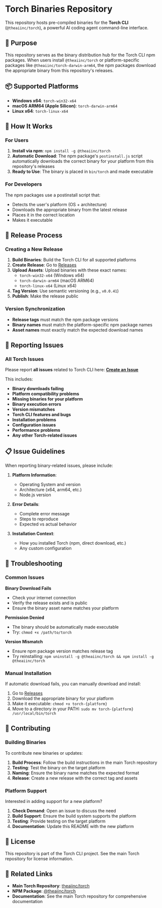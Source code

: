 # Torch Binaries Repository

This repository hosts pre-compiled binaries for the **Torch CLI** (`@theaiinc/torch`), a powerful AI coding agent command-line interface.

## 🎯 Purpose

This repository serves as the binary distribution hub for the Torch CLI npm packages. When users install `@theaiinc/torch` or platform-specific packages like `@theaiinc/torch-darwin-arm64`, the npm packages download the appropriate binary from this repository's releases.

## 📦 Supported Platforms

- **Windows x64**: `torch-win32-x64`
- **macOS ARM64 (Apple Silicon)**: `torch-darwin-arm64`
- **Linux x64**: `torch-linux-x64`

## 🔄 How It Works

### For Users

1. **Install via npm**: `npm install -g @theaiinc/torch`
2. **Automatic Download**: The npm package's `postinstall.js` script automatically downloads the correct binary for your platform from this repository's releases
3. **Ready to Use**: The binary is placed in `bin/torch` and made executable

### For Developers

The npm packages use a postinstall script that:

- Detects the user's platform (OS + architecture)
- Downloads the appropriate binary from the latest release
- Places it in the correct location
- Makes it executable

## 🚀 Release Process

### Creating a New Release

1. **Build Binaries**: Build the Torch CLI for all supported platforms
2. **Create Release**: Go to [Releases](https://github.com/theaiinc/torch-binaries/releases)
3. **Upload Assets**: Upload binaries with these exact names:
   - `torch-win32-x64` (Windows x64)
   - `torch-darwin-arm64` (macOS ARM64)
   - `torch-linux-x64` (Linux x64)
4. **Tag Version**: Use semantic versioning (e.g., `v0.0.41`)
5. **Publish**: Make the release public

### Version Synchronization

- **Release tags** must match the npm package versions
- **Binary names** must match the platform-specific npm package names
- **Asset names** must exactly match the expected download names

## 🐛 Reporting Issues

### All Torch Issues

Please report **all issues** related to Torch CLI here: **[Create an Issue](https://github.com/theaiinc/torch-binaries/issues)**

This includes:

- **Binary downloads failing**
- **Platform compatibility problems**
- **Missing binaries for your platform**
- **Binary execution errors**
- **Version mismatches**
- **Torch CLI features and bugs**
- **Installation problems**
- **Configuration issues**
- **Performance problems**
- **Any other Torch-related issues**

## 📋 Issue Guidelines

When reporting binary-related issues, please include:

1. **Platform Information**:

   - Operating System and version
   - Architecture (x64, arm64, etc.)
   - Node.js version

2. **Error Details**:

   - Complete error message
   - Steps to reproduce
   - Expected vs actual behavior

3. **Installation Context**:
   - How you installed Torch (npm, direct download, etc.)
   - Any custom configuration

## 🔧 Troubleshooting

### Common Issues

**Binary Download Fails**

- Check your internet connection
- Verify the release exists and is public
- Ensure the binary asset name matches your platform

**Permission Denied**

- The binary should be automatically made executable
- Try: `chmod +x /path/to/torch`

**Version Mismatch**

- Ensure npm package version matches release tag
- Try reinstalling: `npm uninstall -g @theaiinc/torch && npm install -g @theaiinc/torch`

### Manual Installation

If automatic download fails, you can manually download and install:

1. Go to [Releases](https://github.com/theaiinc/torch-binaries/releases)
2. Download the appropriate binary for your platform
3. Make it executable: `chmod +x torch-{platform}`
4. Move to a directory in your PATH: `sudo mv torch-{platform} /usr/local/bin/torch`

## 🤝 Contributing

### Building Binaries

To contribute new binaries or updates:

1. **Build Process**: Follow the build instructions in the main Torch repository
2. **Testing**: Test the binary on the target platform
3. **Naming**: Ensure the binary name matches the expected format
4. **Release**: Create a new release with the correct tag and assets

### Platform Support

Interested in adding support for a new platform?

1. **Check Demand**: Open an issue to discuss the need
2. **Build Support**: Ensure the build system supports the platform
3. **Testing**: Provide testing on the target platform
4. **Documentation**: Update this README with the new platform

## 📄 License

This repository is part of the Torch CLI project. See the main Torch repository for license information.

## 🔗 Related Links

- **Main Torch Repository**: [theaiinc/torch](https://github.com/theaiinc/torch)
- **NPM Package**: [@theaiinc/torch](https://www.npmjs.com/package/@theaiinc/torch)
- **Documentation**: See the main Torch repository for comprehensive documentation
